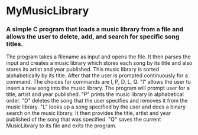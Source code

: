 # MyMusicLibrary
### A simple C program that loads a music library from a file and allows the user to delete, add, and search for specific song titles.

The program takes a filename as input and opens the file. It then parses the input and creates a music library which stores each song by its
title and also stores its artist and year published. This music library is sorted alphabetically by its title. After that the user is prompted 
continuously for a command. The choices for commands are I, P, D, L, Q. "I" allows the user to insert a new song into the music library. 
The program will prompt user for a title, artist and year published. "P" prints the music library in alphabetical order. "D" deletes the
song that the user specifies and removes it from the music library. "L" looks up a song specified by the user and does a binary search on 
the music library. It then provides the title, artist and year published of the song that was specified. "Q" saves the current MusicLibrary
to its file and exits the program.

